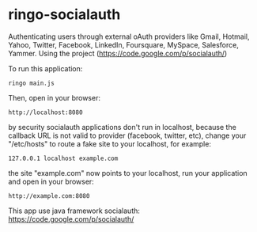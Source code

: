ringo-socialauth
================

Authenticating users through external oAuth providers like Gmail, Hotmail, Yahoo, Twitter, Facebook, LinkedIn, Foursquare, MySpace, Salesforce, Yammer. Using the project (https://code.google.com/p/socialauth/)


To run this application:

	ringo main.js

Then, open in your browser:

	http://localhost:8080

by security socialauth applications don't run in localhost, because the callback URL is not valid to provider (facebook, twitter, etc), change your "/etc/hosts" to route a fake site to your localhost, for example:

	127.0.0.1 localhost example.com

the site "example.com" now points to your localhost, run your application and open in your browser:

	http://example.com:8080

This app use java framework socialauth: https://code.google.com/p/socialauth/
